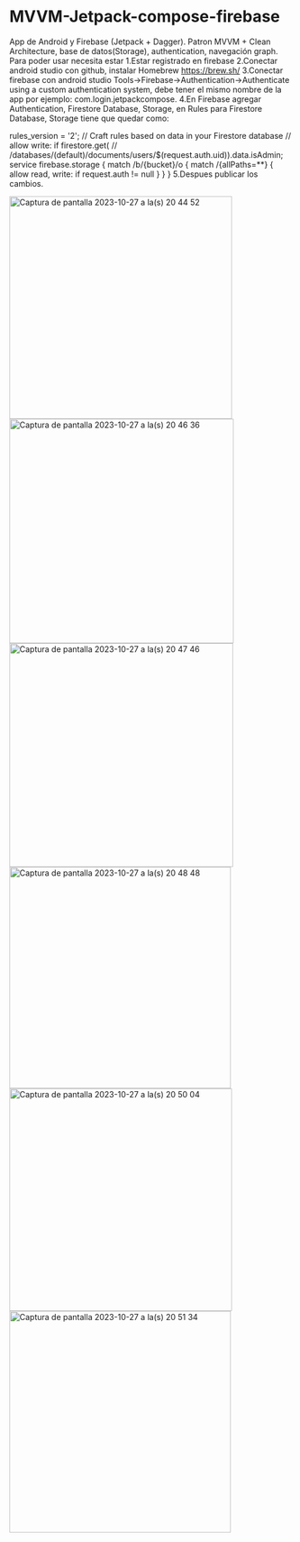 # MVVM-Jetpack-compose-firebase
App de Android y Firebase (Jetpack + Dagger). Patron MVVM + Clean Architecture, base de datos(Storage), authentication, navegación graph. 
Para poder usar necesita estar 
1.Estar registrado en firebase 
2.Conectar android studio con github, instalar Homebrew https://brew.sh/
3.Conectar firebase con android studio Tools->Firebase->Authentication->Authenticate using a custom authentication system, debe tener el mismo nombre de la app por ejemplo: com.login.jetpackcompose.
4.En Firebase agregar Authentication, Firestore Database, Storage, en Rules para Firestore Database, Storage tiene que quedar como:  

rules_version = '2';
// Craft rules based on data in your Firestore database
// allow write: if firestore.get(
//    /databases/(default)/documents/users/$(request.auth.uid)).data.isAdmin;
service firebase.storage {
  match /b/{bucket}/o {
    match /{allPaths=**} {
      allow read, write: if request.auth != null
    }
  }
}
5.Despues publicar los cambios.

<img width="395" alt="Captura de pantalla 2023-10-27 a la(s) 20 44 52" src="https://github.com/joseortiz-bot/MVVM-Jetpack-compose-firebase/assets/52723657/b77ffbc4-2184-42b4-8d5e-78ad5111d503">
<img width="398" alt="Captura de pantalla 2023-10-27 a la(s) 20 46 36" src="https://github.com/joseortiz-bot/MVVM-Jetpack-compose-firebase/assets/52723657/38a46592-810d-4d1f-bc28-f3c4df0c9115">
<img width="397" alt="Captura de pantalla 2023-10-27 a la(s) 20 47 46" src="https://github.com/joseortiz-bot/MVVM-Jetpack-compose-firebase/assets/52723657/bc452f6d-b983-48f1-a378-93596646b84a">
<img width="393" alt="Captura de pantalla 2023-10-27 a la(s) 20 48 48" src="https://github.com/joseortiz-bot/MVVM-Jetpack-compose-firebase/assets/52723657/0651467d-ac32-4838-ab1e-9142e9c33169">
<img width="395" alt="Captura de pantalla 2023-10-27 a la(s) 20 50 04" src="https://github.com/joseortiz-bot/MVVM-Jetpack-compose-firebase/assets/52723657/d29c5b1c-6156-4a82-8fcb-6acc2677d0d3">
<img width="393" alt="Captura de pantalla 2023-10-27 a la(s) 20 51 34" src="https://github.com/joseortiz-bot/MVVM-Jetpack-compose-firebase/assets/52723657/c986fc03-756c-46c6-9000-e625fbcd34cd">
